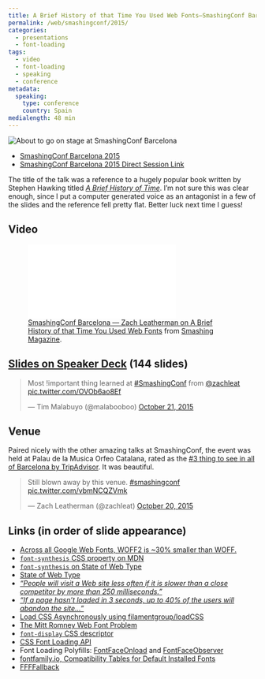 ```yaml
---
title: A Brief History of that Time You Used Web Fonts—SmashingConf Barcelona
permalink: /web/smashingconf/2015/
categories:
  - presentations
  - font-loading
tags:
  - video
  - font-loading
  - speaking
  - conference
metadata:
  speaking:
    type: conference
    country: Spain
medialength: 48 min
---
```


<img src="/web/img/posts/barcelona/stage.jpg" alt="About to go on stage at SmashingConf Barcelona">

* [SmashingConf Barcelona 2015](http://smashingconf.com/barcelona-2015/)
* [SmashingConf Barcelona 2015 Direct Session Link](http://smashingconf.com/barcelona-2015/speakers/zach-leatherman)

The title of the talk was a reference to a hugely popular book written by Stephen Hawking titled [*A Brief History of Time*](http://www.amazon.com/Brief-History-Time-Stephen-Hawking/dp/0553380168). I’m not sure this was clear enough, since I put a computer generated voice as an antagonist in a few of the slides and the reference fell pretty flat. Better luck next time I guess!

## Video

<figure>
  <div class="fluid-width-video-wrapper"><iframe src="//player.vimeo.com/video/145055818?title=0&byline=0&portrait=0" frameborder="0" webkitallowfullscreen mozallowfullscreen allowfullscreen></iframe></div>
  <figcaption><a href="https://vimeo.com/145055818">SmashingConf Barcelona &mdash; Zach Leatherman on A Brief History of that Time You Used Web Fonts</a> from <a href="https://vimeo.com/smashingmagazine">Smashing Magazine</a>.</figcaption>
</figure>

## [Slides on Speaker Deck](https://speakerdeck.com/zachleat/a-brief-history-of-that-time-you-used-web-fonts) (144 slides)

<blockquote class="twitter-tweet" lang="en"><p lang="en" dir="ltr">Most !important thing learned at <a href="https://twitter.com/hashtag/SmashingConf?src=hash">#SmashingConf</a> from <a href="https://twitter.com/zachleat">@zachleat</a> <a href="https://t.co/OVOb6ao8Ef">pic.twitter.com/OVOb6ao8Ef</a></p>&mdash; Tim Malabuyo (@malabooboo) <a href="https://twitter.com/malabooboo/status/656846109286014976">October 21, 2015</a></blockquote>

## Venue

Paired nicely with the other amazing talks at SmashingConf, the event was held at Palau de la Musica Orfeo Catalana, rated as the [#3 thing to see in all of Barcelona by TripAdvisor](http://www.tripadvisor.com/Attraction_Review-g187497-d190824-Reviews-Palau_de_la_Musica_Orfeo_Catalana-Barcelona_Catalonia.html). It was beautiful.

<blockquote class="twitter-tweet" lang="en"><p lang="en" dir="ltr">Still blown away by this venue. <a href="https://twitter.com/hashtag/smashingconf?src=hash">#smashingconf</a> <a href="https://t.co/vbmNCQZVmk">pic.twitter.com/vbmNCQZVmk</a></p>&mdash; Zach Leatherman (@zachleat) <a href="https://twitter.com/zachleat/status/656485663823499264">October 20, 2015</a></blockquote>

## Links (in order of slide appearance)

* [Across all Google Web Fonts, WOFF2 is ~30% smaller than WOFF.](https://groups.google.com/a/chromium.org/forum/#!topic/chromium-dev/j27Ou4RtvQI/discussion)
* [`font-synthesis` CSS property on MDN](https://developer.mozilla.org/en-US/docs/Web/CSS/font-synthesis)
* [`font-synthesis` on State of Web Type](http://www.stateofwebtype.com/#font-synthesis)
* [State of Web Type](http://www.stateofwebtype.com/)
* [*“People will visit a Web site less often if it is slower than a close competitor by more than 250 milliseconds.”*](http://www.nytimes.com/2012/03/01/technology/impatient-web-users-flee-slow-loading-sites.html)
* [*“If a page hasn’t loaded in 3 seconds, up to 40% of the users will abandon the site…”*](https://twitter.com/zoompf/status/578901383253995520)
* [Load CSS Asynchronously using filamentgroup/loadCSS](https://github.com/filamentgroup/loadCSS)
* [The Mitt Romney Web Font Problem](http://zachleat.com/web/mitt-romney-webfont-problem/)
* [`font-display` CSS descriptor](https://tabatkins.github.io/specs/css-font-display/
)
* [CSS Font Loading API](http://dev.w3.org/csswg/css-font-loading/)
* Font Loading Polyfills: [FontFaceOnload](http://github.com/zachleat/fontfaceonload) and [FontFaceObserver](http://github.com/bramstein/fontfaceobserver/)
* [fontfamily.io, Compatibility Tables for Default Installed Fonts](http://fontfamily.io)
* [FFFFallback](http://ffffallback.com/)
